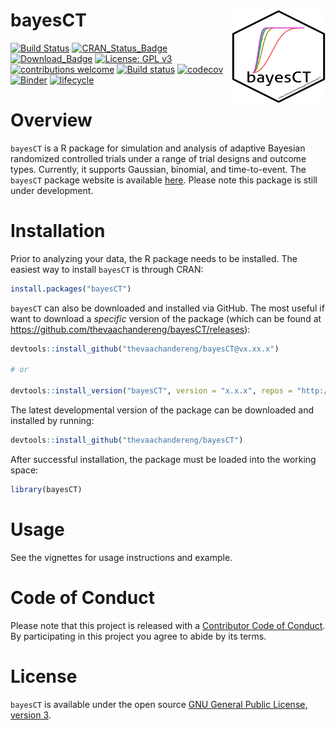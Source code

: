 
<!-- README.md is generated from README.Rmd. Please edit that file -->

# bayesCT <img src="man/figures/logo.png" align="right" width="150" height="150" />

<!-- badges: start -->

[![Build
Status](https://travis-ci.org/thevaachandereng/bayesCT.svg?branch=master)](https://travis-ci.org/thevaachandereng/bayesCT)
[![CRAN\_Status\_Badge](https://www.r-pkg.org/badges/version/bayesCT)](https://cran.r-project.org/package=bayesCT)
[![Download\_Badge](https://cranlogs.r-pkg.org/badges/bayesCT)](https://cran.r-project.org/package=bayesCT)
[![License: GPL
v3](https://img.shields.io/badge/License-GPL%20v3-blue.svg)](https://www.gnu.org/licenses/gpl-3.0)
[![contributions
welcome](https://img.shields.io/badge/contributions-welcome-brightgreen.svg?style=flat)](https://github.com/donaldmusgrove/bayesDP/issues)
[![Build
status](https://ci.appveyor.com/api/projects/status/2wfwigrrcpom0oi9/branch/master?svg=true)](https://ci.appveyor.com/project/thevaachandereng/bayesct/branch/master)
[![codecov](https://codecov.io/gh/thevaachandereng/bayesCT/branch/master/graph/badge.svg)](https://codecov.io/gh/thevaachandereng/bayesCT)
[![Binder](https://mybinder.org/badge_logo.svg)](https://mybinder.org/v2/gh/thevaachandereng/bayesCT/master?urlpath=rstudio)
[![lifecycle](https://img.shields.io/badge/lifecycle-stable-green.svg)](https://www.tidyverse.org/lifecycle/#stable)
<!-- badges: end -->

# Overview

`bayesCT` is a R package for simulation and analysis of adaptive
Bayesian randomized controlled trials under a range of trial designs and
outcome types. Currently, it supports Gaussian, binomial, and
time-to-event. The `bayesCT` package website is available
[here](https://thevaachandereng.github.io/bayesCT/). Please note this
package is still under development.

# Installation

Prior to analyzing your data, the R package needs to be installed. The
easiest way to install `bayesCT` is through CRAN:

``` r
install.packages("bayesCT")
```

`bayesCT` can also be downloaded and installed via GitHub. The most
useful if want to download a *specific* version of the package (which
can be found at <https://github.com/thevaachandereng/bayesCT/releases>):

``` r
devtools::install_github("thevaachandereng/bayesCT@vx.xx.x")

# or 

devtools::install_version("bayesCT", version = "x.x.x", repos = "http://cran.us.r-project.org")
```

The latest developmental version of the package can be downloaded and
installed by running:

``` r
devtools::install_github("thevaachandereng/bayesCT")
```

After successful installation, the package must be loaded into the
working space:

``` r
library(bayesCT)
```

# Usage

See the vignettes for usage instructions and example.

# Code of Conduct

Please note that this project is released with a [Contributor Code of
Conduct](https://github.com/thevaachandereng/bayesCT/blob/master/CONDUCT.md).
By participating in this project you agree to abide by its terms.

# License

`bayesCT` is available under the open source [GNU General Public
License, version 3](https://www.r-project.org/Licenses/GPL-3).
